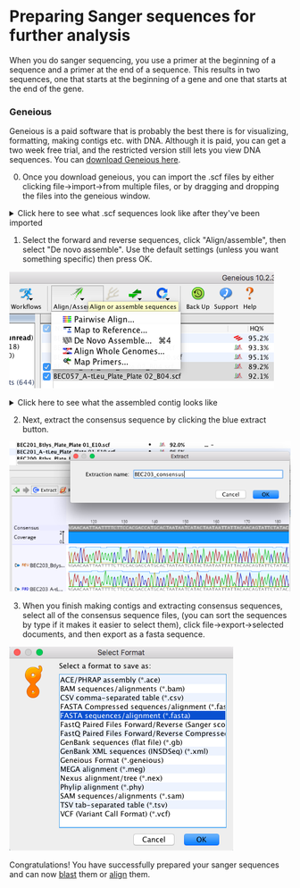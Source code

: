 # Preparing Sanger sequences for further analysis

When you do sanger sequencing, you use a primer at the beginning of a sequence and a primer at the end of a sequence. This results in two sequences, one that starts at the beginning of a gene and one that starts at the end of the gene. 

### Geneious

Geneious is a paid software that is probably the best there is for visualizing, formatting, making contigs etc. with DNA. Although it is paid, you can get a two week free trial, and the restricted version still lets you view DNA sequences. You can [download Geneious here](https://www.geneious.com/download/).

0) Once you download geneious, you can import the .scf files by either clicking file->import->from multiple files, or by dragging and dropping the files into the geneious window.<br/>
<details>
  <summary>Click here to see what .scf sequences look like after they've been imported</summary>
  
![geneious1](images/geneious1.png)

Each nucleotide is represented by a different color peak. Sequences also each have a high quality score for how confident the nucleotide calls are. You can see that score in the HQ% column. The color of the letter indicates how confident the call is, with lighter blue being more confident.
</details>

1) Select the forward and reverse sequences, click "Align/assemble", then select "De novo assemble". Use the default settings (unless you want something specific) then press OK.

![geneious2](images/geneious2.png)

<details>
  <summary>Click here to see what the assembled contig looks like</summary>
  
![geneious3](images/geneious3.png)
You can see that the quality goes up when both sequences are represented and there is more light blue colored nucleotides.
</details>

2) Next, extract the consensus sequence by clicking the blue extract button.

![geneious4](images/geneious4.png)

3) When you finish making contigs and extracting consensus sequences, select all of the consensus sequence files, (you can sort the sequences by type if it makes it easier to select them), click file->export->selected documents, and then export as a fasta sequence.

![geneious5](images/geneious5.png)

Congratulations! You have successfully prepared your sanger sequences and can now [blast](phylogenetics/blast.md) them or [align](phylogenetics/align.md) them.
